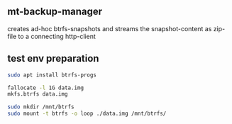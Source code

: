 
## mt-backup-manager

creates ad-hoc btrfs-snapshots and streams the snapshot-content as zip-file to a connecting http-client


## test env preparation

```sh
sudo apt install btrfs-progs

fallocate -l 1G data.img
mkfs.btrfs data.img

sudo mkdir /mnt/btrfs
sudo mount -t btrfs -o loop ./data.img /mnt/btrfs/


```